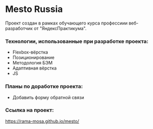 #  Mesto Russia 
Проект создан в рамках обучающего курса профессиии веб-разработчик от "ЯндексПрактикума". 
### Технологии, использованные при разработке проекта: 
* Flexbox-вёрстка 
* Позиционирование
* Методология БЭМ 
* Адаптивная вёрстка  
* JS  
### Планы по доработке проекта:
* Добавить форму обратной связи 
### Ссылка на проект: 
https://rama-mosa.github.io/mesto/

